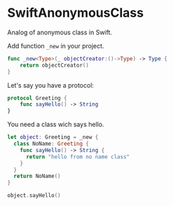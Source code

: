 # SwiftAnonymousClass

Analog of anonymous class in Swift.

Add function ```_new``` in your project.
```swift
func _new<Type>(_ objectCreator:()->Type) -> Type {
    return objectCreator()
}
```
Let's say you have a protocol:
```swift
protocol Greeting {
    func sayHello() -> String
}
```
You need a class wich says hello.

```swift
let object: Greeting = _new {
  class NoName: Greeting {
    func sayHello() -> String {
      return "hello from no name class"
    }
  }
  return NoName()
}

object.sayHello()
```
